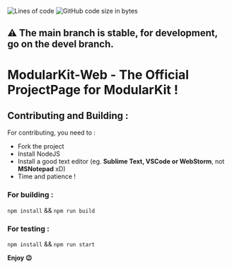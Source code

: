 ![Lines of code](https://img.shields.io/tokei/lines/github/NukaWorks/ModularKit-Web?label=Total%20Lines%20Of%20Codes%20%3A)
![GitHub code size in bytes](https://img.shields.io/github/languages/code-size/NukaWorks/ModularKit-Web)

## ⚠️ The main branch is stable, for development, go on the devel branch.

# ModularKit-Web - The Official ProjectPage for ModularKit !

## Contributing and Building :
For contributing, you need to :
- Fork the project
- Install NodeJS
- Install a good text editor (eg. **Sublime Text, VSCode or WebStorm**, not **MSNotepad** xD)
- Time and patience !

### For building :
``npm install`` && ``npm run build``

### For testing :
``npm install`` && ``npm run start``

**Enjoy 😉**

